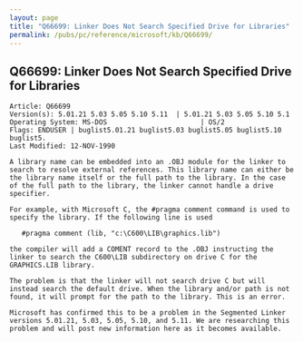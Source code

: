 ```yaml
---
layout: page
title: "Q66699: Linker Does Not Search Specified Drive for Libraries"
permalink: /pubs/pc/reference/microsoft/kb/Q66699/
---
```


## Q66699: Linker Does Not Search Specified Drive for Libraries

	Article: Q66699
	Version(s): 5.01.21 5.03 5.05 5.10 5.11  | 5.01.21 5.03 5.05 5.10 5.1
	Operating System: MS-DOS                       | OS/2
	Flags: ENDUSER | buglist5.01.21 buglist5.03 buglist5.05 buglist5.10 buglist5.
	Last Modified: 12-NOV-1990
	
	A library name can be embedded into an .OBJ module for the linker to
	search to resolve external references. This library name can either be
	the library name itself or the full path to the library. In the case
	of the full path to the library, the linker cannot handle a drive
	specifier.
	
	For example, with Microsoft C, the #pragma comment command is used to
	specify the library. If the following line is used
	
	   #pragma comment (lib, "c:\C600\LIB\graphics.lib")
	
	the compiler will add a COMENT record to the .OBJ instructing the
	linker to search the C600\LIB subdirectory on drive C for the
	GRAPHICS.LIB library.
	
	The problem is that the linker will not search drive C but will
	instead search the default drive. When the library and/or path is not
	found, it will prompt for the path to the library. This is an error.
	
	Microsoft has confirmed this to be a problem in the Segmented Linker
	versions 5.01.21, 5.03, 5.05, 5.10, and 5.11. We are researching this
	problem and will post new information here as it becomes available.
